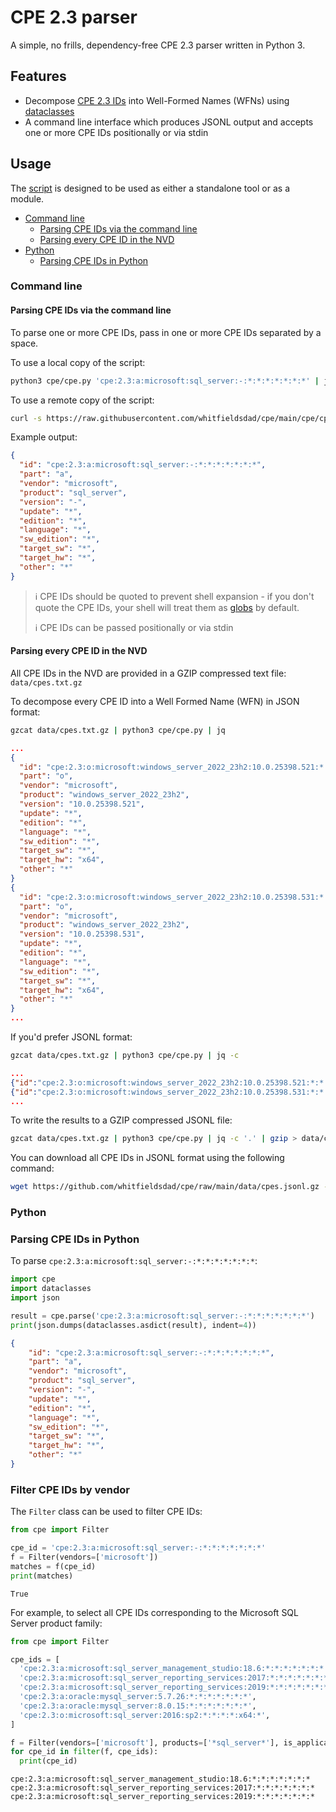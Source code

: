 # CPE 2.3 parser

A simple, no frills, dependency-free CPE 2.3 parser written in Python 3.

## Features

- Decompose [CPE 2.3 IDs](https://cpe.mitre.org/specification/) into Well-Formed Names (WFNs) using [dataclasses](https://github.com/python/cpython/blob/main/Lib/dataclasses.py)
- A command line interface which produces JSONL output and accepts one or more CPE IDs positionally or via stdin

## Usage

The [script](cpe/cpe.py) is designed to be used as either a standalone tool or as a module.

- [Command line](#command-line)
  - [Parsing CPE IDs via the command line](#parsing-cpe-ids-via-the-command-line)
  - [Parsing every CPE ID in the NVD](#parsing-every-cpe-id-in-the-nvd)
- [Python](#python)
  - [Parsing CPE IDs in Python](#parsing-cpe-ids-in-python)

### Command line

#### Parsing CPE IDs via the command line

To parse one or more CPE IDs, pass in one or more CPE IDs separated by a space.

To use a local copy of the script:

```bash
python3 cpe/cpe.py 'cpe:2.3:a:microsoft:sql_server:-:*:*:*:*:*:*:*' | jq
```

To use a remote copy of the script:

```bash
curl -s https://raw.githubusercontent.com/whitfieldsdad/cpe/main/cpe/cpe.py | python3 - 'cpe:2.3:a:microsoft:sql_server:-:*:*:*:*:*:*:*' | jq
```

Example output:

```json
{
  "id": "cpe:2.3:a:microsoft:sql_server:-:*:*:*:*:*:*:*",
  "part": "a",
  "vendor": "microsoft",
  "product": "sql_server",
  "version": "-",
  "update": "*",
  "edition": "*",
  "language": "*",
  "sw_edition": "*",
  "target_sw": "*",
  "target_hw": "*",
  "other": "*"
}
```
 
> ℹ️ CPE IDs should be quoted to prevent shell expansion - if you don't quote the CPE IDs, your shell will treat them as [globs](https://en.wikipedia.org/wiki/Glob_(programming)) by default.
>
> ℹ️ CPE IDs can be passed positionally or via stdin

#### Parsing every CPE ID in the NVD

All CPE IDs in the NVD are provided in a GZIP compressed text file: `data/cpes.txt.gz`

To decompose every CPE ID into a Well Formed Name (WFN) in JSON format:

```bash
gzcat data/cpes.txt.gz | python3 cpe/cpe.py | jq
```

```json
...
{
  "id": "cpe:2.3:o:microsoft:windows_server_2022_23h2:10.0.25398.521:*:*:*:*:*:x64:*",
  "part": "o",
  "vendor": "microsoft",
  "product": "windows_server_2022_23h2",
  "version": "10.0.25398.521",
  "update": "*",
  "edition": "*",
  "language": "*",
  "sw_edition": "*",
  "target_sw": "*",
  "target_hw": "x64",
  "other": "*"
}
{
  "id": "cpe:2.3:o:microsoft:windows_server_2022_23h2:10.0.25398.531:*:*:*:*:*:x64:*",
  "part": "o",
  "vendor": "microsoft",
  "product": "windows_server_2022_23h2",
  "version": "10.0.25398.531",
  "update": "*",
  "edition": "*",
  "language": "*",
  "sw_edition": "*",
  "target_sw": "*",
  "target_hw": "x64",
  "other": "*"
}
...
```

If you'd prefer JSONL format:

```bash
gzcat data/cpes.txt.gz | python3 cpe/cpe.py | jq -c
```

```json
...
{"id":"cpe:2.3:o:microsoft:windows_server_2022_23h2:10.0.25398.521:*:*:*:*:*:x64:*","part":"o","vendor":"microsoft","product":"windows_server_2022_23h2","version":"10.0.25398.521","update":"*","edition":"*","language":"*","sw_edition":"*","target_sw":"*","target_hw":"x64","other":"*"}
{"id":"cpe:2.3:o:microsoft:windows_server_2022_23h2:10.0.25398.531:*:*:*:*:*:x64:*","part":"o","vendor":"microsoft","product":"windows_server_2022_23h2","version":"10.0.25398.531","update":"*","edition":"*","language":"*","sw_edition":"*","target_sw":"*","target_hw":"x64","other":"*"}
...
```

To write the results to a GZIP compressed JSONL file:

```bash
gzcat data/cpes.txt.gz | python3 cpe/cpe.py | jq -c '.' | gzip > data/cpes.jsonl.gz
```

You can download all CPE IDs in JSONL format using the following command:

```bash
wget https://github.com/whitfieldsdad/cpe/raw/main/data/cpes.jsonl.gz -O - | gzcat | jq '.' -c
```

### Python

### Parsing CPE IDs in Python

To parse `cpe:2.3:a:microsoft:sql_server:-:*:*:*:*:*:*:*`:

```python
import cpe
import dataclasses
import json

result = cpe.parse('cpe:2.3:a:microsoft:sql_server:-:*:*:*:*:*:*:*')
print(json.dumps(dataclasses.asdict(result), indent=4))
```

```json
{
    "id": "cpe:2.3:a:microsoft:sql_server:-:*:*:*:*:*:*:*",
    "part": "a",
    "vendor": "microsoft",
    "product": "sql_server",
    "version": "-",
    "update": "*",
    "edition": "*",
    "language": "*",
    "sw_edition": "*",
    "target_sw": "*",
    "target_hw": "*",
    "other": "*"
}
```

### Filter CPE IDs by vendor

The `Filter` class can be used to filter CPE IDs:

```python
from cpe import Filter

cpe_id = 'cpe:2.3:a:microsoft:sql_server:-:*:*:*:*:*:*:*'
f = Filter(vendors=['microsoft'])
matches = f(cpe_id)
print(matches)
```

```text
True
```

For example, to select all CPE IDs corresponding to the Microsoft SQL Server product family:

```python
from cpe import Filter

cpe_ids = [
  'cpe:2.3:a:microsoft:sql_server_management_studio:18.6:*:*:*:*:*:*:*',
  'cpe:2.3:a:microsoft:sql_server_reporting_services:2017:*:*:*:*:*:*:*',
  'cpe:2.3:a:microsoft:sql_server_reporting_services:2019:*:*:*:*:*:*:*',
  'cpe:2.3:a:oracle:mysql_server:5.7.26:*:*:*:*:*:*:*',
  'cpe:2.3:a:oracle:mysql_server:8.0.15:*:*:*:*:*:*:*',
  'cpe:2.3:o:microsoft:sql_server:2016:sp2:*:*:*:*:x64:*',
]

f = Filter(vendors=['microsoft'], products=['*sql_server*'], is_application=True)
for cpe_id in filter(f, cpe_ids):
  print(cpe_id)
```

```text
cpe:2.3:a:microsoft:sql_server_management_studio:18.6:*:*:*:*:*:*:*
cpe:2.3:a:microsoft:sql_server_reporting_services:2017:*:*:*:*:*:*:*
cpe:2.3:a:microsoft:sql_server_reporting_services:2019:*:*:*:*:*:*:*
```